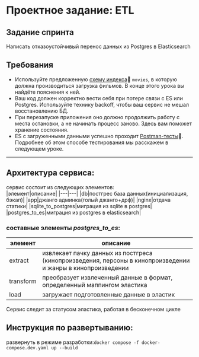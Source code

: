 # Проектное задание: ETL

## Задание спринта

Написать отказоустойчивый перенос данных из Postgres в Elasticsearch

## Требования

- Используйте предложенную [cхему индекса](https://code.s3.yandex.net/middle-python/learning-materials/es_schema.txt)💾  `movies`, в которую должна производиться загрузка фильмов. В конце этого урока вы найдёте пояснения к ней.
- Ваш код должен корректно вести себя при потере связи с ES или Postgres. Используйте технику backoff, чтобы ваш сервис не мешал восстановлению БД.
- При перезапуске приложения оно должно продолжить работу с места остановки, а не начинать процесс заново. Здесь вам поможет хранение состояния.
- ES с загруженными данными успешно проходит [Postman-тесты](https://code.s3.yandex.net/middle-python/learning-materials/ETLTests-2.json)💾. Подробнее об этом способе тестирования мы расскажем в следующем уроке.

----

## Архитектура сервиса:

сервис состоит из следующих элементов:</br>
|элемент|описание|
|---|---|
|db|постгрес база данных(инициализация, бэкап)|
|app|джанго админка(голый джанго+дрф)|
|nginx|отдача статики|
|sqlite_to_postgres|миграция из sqlite в postgres|
|postgres_to_es|миграция из postgres в elasticsearch|

### составные элементы _postgres_to_es_:

|элемент|описание|
|---|---|
|extract|извлекает пачку данных из постгреса (кинопроизведения, персоны в кинопроизведении и жанры в кинопроизведении|
|transform|преобразует извлеченный данные в формат, определенный маппингом эластика|
|load|загружает подготовленные данные в эластик|

Сервис следит за статусом эластика, работая в бесконечном цикле

## Инструкция по развертыванию:
развернуть в режиме разработки:```docker compose -f docker-compose.dev.yaml up --build```


